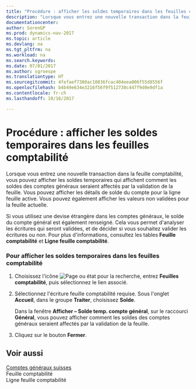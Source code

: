```yaml
---
title: "Procédure : afficher les soldes temporaires dans les feuilles comptabilité"
description: "Lorsque vous entrez une nouvelle transaction dans la feuille comptabilité, vous pouvez afficher les soldes temporaires qui affichent comment les soldes des comptes généraux seraient affectés par la validation de la feuille. Vous pouvez afficher les détails de solde du compte pour la ligne feuille active. Vous pouvez également afficher les valeurs non validées pour la feuille actuelle."
documentationcenter: 
author: SorenGP
ms.prod: dynamics-nav-2017
ms.topic: article
ms.devlang: na
ms.tgt_pltfrm: na
ms.workload: na
ms.search.keywords: 
ms.date: 07/01/2017
ms.author: sgroespe
ms.translationtype: HT
ms.sourcegitcommit: 4fefaef7380ac10836fcac404eea006f55d8556f
ms.openlocfilehash: b4b49e634e3216f56f9f512730c447f9d0e9df1a
ms.contentlocale: fr-ch
ms.lasthandoff: 10/16/2017

---
```

# <a name="how-to-view-temporary-balances-in-general-ledger-journals"></a>Procédure : afficher les soldes temporaires dans les feuilles comptabilité
Lorsque vous entrez une nouvelle transaction dans la feuille comptabilité, vous pouvez afficher les soldes temporaires qui affichent comment les soldes des comptes généraux seraient affectés par la validation de la feuille. Vous pouvez afficher les détails de solde du compte pour la ligne feuille active. Vous pouvez également afficher les valeurs non validées pour la feuille actuelle.  
  
 Si vous utilisez une devise étrangère dans les comptes généraux, le solde du compte général est également renseigné. Cela vous permet d'analyser les écritures qui seront validées, et de décider si vous souhaitez valider les écritures ou non. Pour plus d'informations, consultez les tables **Feuille comptabilité** et **Ligne feuille comptabilité**.  
  
### <a name="to-view-temporary-balances-in-general-ledger-journals"></a>Pour afficher les soldes temporaires dans les feuilles comptabilité  
  
1.  Choisissez l'icône ![Page ou état pour la recherche](media/ui-search/search_small.png "icône Page ou état pour la recherche"), entrez **Feuilles comptabilité**, puis sélectionnez le lien associé.  
  
2.  Sélectionnez l'écriture feuille comptabilité requise. Sous l'onglet **Accueil**, dans le groupe **Traiter**, choisissez **Solde**.  
  
     Dans la fenêtre **Afficher – Solde temp. compte général**, sur le raccourci **Général**, vous pouvez afficher comment les soldes des comptes généraux seraient affectés par la validation de la feuille.  
  
3.  Cliquez sur le bouton **Fermer**.  
  
## <a name="see-also"></a>Voir aussi  
 [Comptes généraux suisses](swiss-general-ledger-accounts.md)   
 Feuille comptabilité   
 Ligne feuille comptabilité
